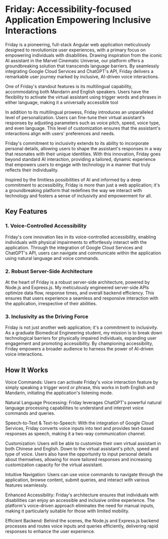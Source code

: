 # Friday: Accessibility-focused Application Empowering Inclusive Interactions
Friday is a pioneering, full-stack Angular web application meticulously designed to revolutionize user experiences, with a primary focus on empowering individuals with disabilities. Drawing inspiration from the iconic AI assistant in the Marvel Cinematic Universe, our platform offers a groundbreaking solution that transcends language barriers. By seamlessly integrating Google Cloud Services and ChatGPT's API, Friday delivers a remarkable user journey marked by inclusive, AI-driven voice interactions.

One of Friday's standout features is its multilingual capability, accommodating both Mandarin and English speakers. Users have the flexibility to activate the virtual assistant using trigger words and phrases in either language, making it a universally accessible tool

In addition to its multilingual prowess, Friday introduces an unparalleled level of personalization. Users can fine-tune their virtual assistant's responses by adjusting parameters such as voice pitch, speed, voice type, and even language. This level of customization ensures that the assistant's interactions align with users' preferences and needs.

Friday's commitment to inclusivity extends to its ability to incorporate personal details, allowing users to shape the assistant's responses in a way that resonates with their unique identities. With this innovation, Friday goes beyond standard AI interaction, providing a tailored, dynamic experience that empowers users to engage with technology in a manner that truly reflects their individuality.

Inspired by the limitless possibilities of AI and informed by a deep commitment to accessibility, Friday is more than just a web application; it's a groundbreaking platform that redefines the way we interact with technology and fosters a sense of inclusivity and empowerment for all.

## Key Features

### 1. Voice-Controlled Accessibility
Friday's core innovation lies in its voice-controlled accessibility, enabling individuals with physical impairments to effortlessly interact with the application. Through the integration of Google Cloud Services and ChatGPT's API, users can navigate and communicate within the application using natural language and voice commands.

### 2. Robust Server-Side Architecture
At the heart of Friday is a robust server-side architecture, powered by Node.js and Express.js. My meticulously engineered server-side APIs optimize data flow, response times, and overall backend efficiency. This ensures that users experience a seamless and responsive interaction with the application, irrespective of their abilities.

### 3. Inclusivity as the Driving Force
Friday is not just another web application; it's a commitment to inclusivity. As a graduate Biomedical Engineering student, my mission is to break down technological barriers for physically impaired individuals, expanding user engagement and promoting accessibility. By championing accessibility, Friday empowers a broader audience to harness the power of AI-driven voice interactions.

## How It Works
Voice Commands: Users can activate Friday's voice interaction feature by simply speaking a trigger word or phrase, this works in both English and Mandarin, initiating the application's listening mode.

Natural Language Processing: Friday leverages ChatGPT's powerful natural language processing capabilities to understand and interpret voice commands and queries.

Speech-to-Text & Text-to-Speech: With the integration of Google Cloud Services, Friday converts voice inputs into text and provides text-based responses as speech, making it a two-way communication channel.

Customization: Users will be able to customize their own virtual assistant in both Chinese and English. Down to the virtual assistant's pitch, speed and type of voice. Users also have the opportunity to input personal details about themselves, allowing for more tailored responses and increasing customization capacity for the virtual assistant.

Intuitive Navigation: Users can use voice commands to navigate through the application, browse content, submit queries, and interact with various features seamlessly.

Enhanced Accessibility: Friday's architecture ensures that individuals with disabilities can enjoy an accessible and inclusive online experience. The platform's voice-driven approach eliminates the need for manual inputs, making it particularly suitable for those with limited mobility.

Efficient Backend: Behind the scenes, the Node.js and Express.js backend processes and routes voice inputs and queries efficiently, delivering rapid responses to enhance the user experience.
